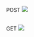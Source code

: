 POST
<img src= "https://github.com/user-attachments/assets/5ed460e3-3fc8-4d06-8e5c-1bd591552f72"/>  

<br>
GET
<img src="https://github.com/user-attachments/assets/ebf1bfac-6af7-418c-8d8a-044b933e5f48"/>



